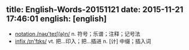 title: English-Words-20151121
date: 2015-11-21 17:46:01
english: [english]
---
+ [notation /nəʊ'teɪʃ(ə)n/](#v) n. 符号；乐谱；注释；记号法
+ [infix /ɪn'fɪks/](#v) vt. 把…印入；把…插进 n. [计] 中缀；插入词

